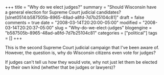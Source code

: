 +++
title = "Why do we elect judges?"
summary = "Should Wisconsin have a general election for Supreme Court judicial candidates? [slnet0514:b587505b-8965-48ad-a8fd-7d7b25104c81]"
draft = false
comments = true
date = "2008-03-14T20:20:00-05:00"
modified = "2008-03-14T20:20:37-05:00"
slug = "Why-do-we-elect-judges"
blogengine = "b587505b-8965-48ad-a8fd-7d7b25104c81"
categories = ["political"]
tags = []
+++

<p>
This is the second Supreme Court judicial campaign that I&#39;ve been aware of. However, the question is, why do Wisconsin citizens even vote for judges? 
</p>
<p>
If judges can&#39;t tell us how they would vote, why not just let them be elected by their own kind (whether that be judges or lawyers)? 
</p>

